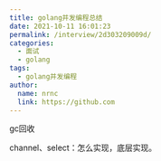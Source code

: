 ```yaml
---
title: golang并发编程总结
date: 2021-10-11 16:01:23
permalink: /interview/2d303209009d/
categories:
  - 面试
  - golang
tags:
  - golang并发编程
author: 
  name: nrnc
  link: https://github.com
---
```




gc回收



channel、select：怎么实现，底层实现。



